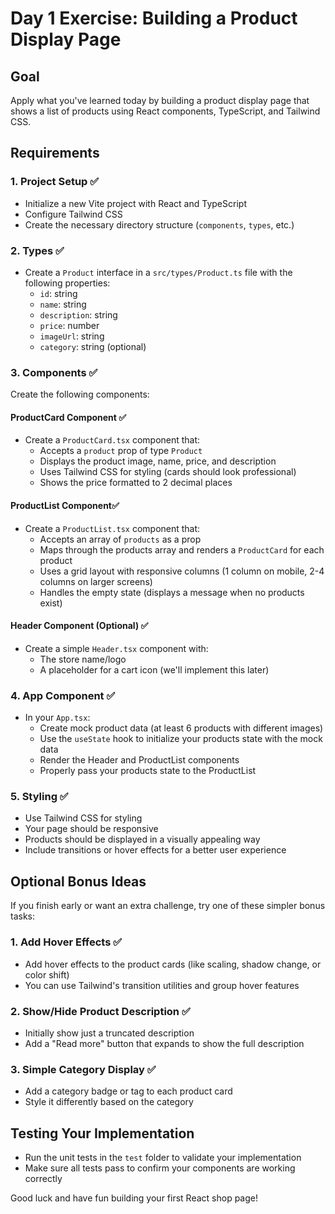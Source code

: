 # Day 1 Exercise: Building a Product Display Page

## Goal

Apply what you've learned today by building a product display page that shows a list of products using React components, TypeScript, and Tailwind CSS.

## Requirements

### 1. Project Setup ✅

- Initialize a new Vite project with React and TypeScript
- Configure Tailwind CSS
- Create the necessary directory structure (`components`, `types`, etc.)

### 2. Types ✅

- Create a `Product` interface in a `src/types/Product.ts` file with the following properties:
  - `id`: string
  - `name`: string
  - `description`: string
  - `price`: number
  - `imageUrl`: string
  - `category`: string (optional)

### 3. Components ✅

Create the following components:

#### ProductCard Component  ✅

- Create a `ProductCard.tsx` component that:
  - Accepts a `product` prop of type `Product`
  - Displays the product image, name, price, and description
  - Uses Tailwind CSS for styling (cards should look professional)
  - Shows the price formatted to 2 decimal places

#### ProductList Component✅

- Create a `ProductList.tsx` component that:
  - Accepts an array of `products` as a prop
  - Maps through the products array and renders a `ProductCard` for each product
  - Uses a grid layout with responsive columns (1 column on mobile, 2-4 columns on larger screens)
  - Handles the empty state (displays a message when no products exist)

#### Header Component (Optional) ✅

- Create a simple `Header.tsx` component with:
  - The store name/logo
  - A placeholder for a cart icon (we'll implement this later)

### 4. App Component ✅

- In your `App.tsx`:
  - Create mock product data (at least 6 products with different images)
  - Use the `useState` hook to initialize your products state with the mock data
  - Render the Header and ProductList components
  - Properly pass your products state to the ProductList

### 5. Styling ✅

- Use Tailwind CSS for styling
- Your page should be responsive
- Products should be displayed in a visually appealing way
- Include transitions or hover effects for a better user experience

## Optional Bonus Ideas 

If you finish early or want an extra challenge, try one of these simpler bonus tasks:

### 1. Add Hover Effects ✅

- Add hover effects to the product cards (like scaling, shadow change, or color shift)
- You can use Tailwind's transition utilities and group hover features

### 2. Show/Hide Product Description ✅

- Initially show just a truncated description
- Add a "Read more" button that expands to show the full description

### 3. Simple Category Display ✅

- Add a category badge or tag to each product card
- Style it differently based on the category

## Testing Your Implementation

- Run the unit tests in the `test` folder to validate your implementation
- Make sure all tests pass to confirm your components are working correctly

Good luck and have fun building your first React shop page!
